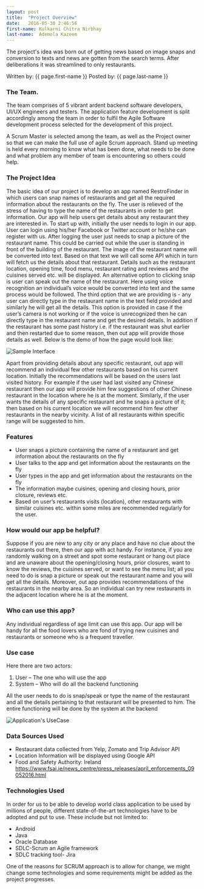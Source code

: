 ```yaml
---
layout: post
title:  "Project Overview"
date:   2016-05-30 2:46:56
first-name: Kulkarni Chitra Nirbhay
last-name:  Ademola Kazeem
---
```

The project's idea was born out of getting news based on image snaps and conversion to texts and news are gotten from the search terms. After deliberations it was streamlined to only restaurants.

Written by: {{ page.first-name }} 
Posted by: {{ page.last-name }} 

### The Team.
The team comprises of 5 vibrant ardent backend software developers, UI/UX engineers and testers.
The application feature development is split accordingly among the team in order to fulfil the Agile Software development process selected for the development of this project.

A Scrum Master is selected among the team, as well as the Project owner so that we can make the full use of agile Scrum approach. Stand up meeting is held every morning to know what has been done, what needs to be done and what problem any member of team is encountering so others could help.

### The Project Idea
The basic idea of our project is to develop an app named RestroFinder in which users can snap names of restaurants and get all the required information about the restaurants on the fly. The user is relieved of the stress of having to type the name of the restaurants in order to get information. Our app will help users get details about any restaurant they are interested in. To start up with, initially the user needs to login in our app. User can login using his/her Facebook or Twitter account or he/she can register with us. After logging the user just needs to snap a picture of the restaurant name. This could be carried out while the user is standing in front of the building of the restaurant. The image of the restaurant name will be converted into text. Based on that text we will call some API which in turn will fetch us the details about that restaurant. Details such as the restaurant location, opening time, food menu, restaurant rating and reviews and the cuisines served etc. will be displayed. An alternative option to clicking snap is user can speak out the name of the restaurant. Here using voice recognition an individual’s voice would be converted into text and the same process would be followed. The third option that we are providing is - any user can directly type in the restaurant name in the text field provided and similarly he will get all the details. This option is provided in case if the user’s camera is not working or if the voice is unrecognized then he can directly type in the restaurant name and get the desired details. In addition if the restaurant has some past history i.e. if the restaurant was shut earlier and then restarted due to some reason, then out app will provide those details as well. 
Below is the demo of how the page would look like:

![Sample Interface](/Snapr-Team/images/demo.png)

Apart from providing details about any specific restaurant, out app will recommend an individual few other restaurants based on his current location. Initially the recommendations will be based on the users last visited history. For example if the user had last visited any Chinese restaurant then our app will provide him few suggestions of other Chinese restaurant in the location where he is at the moment. Similarly, if the user wants the details of any specific restaurant and he snaps a picture of it; then based on his current location we will recommend him few other restaurants in the nearby vicinity. A list of all restaurants within specific range will be suggested to him.

### Features
* User snaps a picture containing the name of a restaurant and get information about the restaurants on the fly
* User talks to the app and get information about the restaurants on the fly
* User types in the app and get information about the restaurants on the fly
* The information maybe cuisines, opening and closing hours, prior closure, reviews etc.
* Based on user’s restaurants visits (location), other restaurants with similar cuisines etc. within some miles are recommended regularly for the user.


### How would our app be helpful?
Suppose if you are new to any city or any place and have no clue about the restaurants out there, then our app with act handy. For instance, if you are randomly walking on a street and spot some restaurant or hang out place and are unaware about the opening/closing hours, prior closures, want to know the reviews, the cuisines served, or want to see the menu list; all you need to do is snap a picture or speak out the restaurant name and you will get all the details. Moreover, out app provides recommendations of the restaurants in the nearby area. So an individual can try new restaurants in the adjacent location where he is at the moment.

### Who can use this app?
Any individual regardless of age limit can use this app. Our app will be handy for all the food lovers who are fond of trying new cuisines and restaurants or someone who is a frequent traveller.

### Use case
Here there are two actors:
1. User – The one who will use the app
2. System – Who will do all the backend functioning

All the user needs to do is snap/speak or type the name of the restaurant and all the details pertaining to that restaurant will be presented to him.  The entire functioning will be done by the system at the backend

![Application's UseCase](/Snapr-Team/images/usecase.png)

### Data Sources Used
* Restaurant data collected from Yelp, Zomato and Trip Advisor API
* Location Information will be displayed using Google API
* Food and Safety Authority:  Ireland https://www.fsai.ie/news_centre/press_releases/april_enforcements_09052016.html




### Technologies Used
In order for us to be able to develop world class application to be used by millions of people, different state-of-the-art technologies have to be adopted and put to use. These include but not limited to:
* Android
* Java
* Oracle Database
* SDLC-Scrum an Agile framework
* SDLC tracking tool- Jira

One of the reasons for SCRUM approach is to allow for change, we might change some technologies and some requirements might be added as the project progresses.